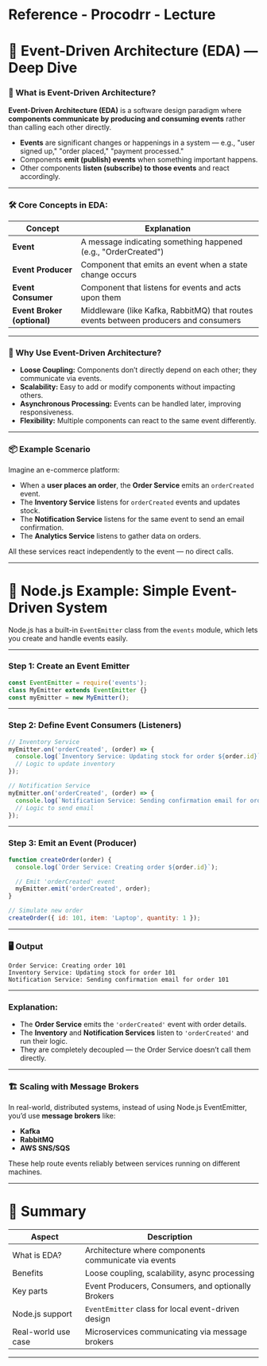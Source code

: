 
# Reference - Procodrr - Lecture

# 🌟 Event-Driven Architecture (EDA) — Deep Dive

### 🔎 What is Event-Driven Architecture?

**Event-Driven Architecture (EDA)** is a software design paradigm where **components communicate by producing and consuming events** rather than calling each other directly.

* **Events** are significant changes or happenings in a system — e.g., "user signed up," "order placed," "payment processed."
* Components **emit (publish) events** when something important happens.
* Other components **listen (subscribe) to those events** and react accordingly.

---

### 🛠️ Core Concepts in EDA:

| Concept                     | Explanation                                                                          |
| --------------------------- | ------------------------------------------------------------------------------------ |
| **Event**                   | A message indicating something happened (e.g., "OrderCreated")                       |
| **Event Producer**          | Component that emits an event when a state change occurs                             |
| **Event Consumer**          | Component that listens for events and acts upon them                                 |
| **Event Broker (optional)** | Middleware (like Kafka, RabbitMQ) that routes events between producers and consumers |

---

### 🎯 Why Use Event-Driven Architecture?

* **Loose Coupling:** Components don’t directly depend on each other; they communicate via events.
* **Scalability:** Easy to add or modify components without impacting others.
* **Asynchronous Processing:** Events can be handled later, improving responsiveness.
* **Flexibility:** Multiple components can react to the same event differently.

---

### 📦 Example Scenario

Imagine an e-commerce platform:

* When a **user places an order**, the **Order Service** emits an `orderCreated` event.
* The **Inventory Service** listens for `orderCreated` events and updates stock.
* The **Notification Service** listens for the same event to send an email confirmation.
* The **Analytics Service** listens to gather data on orders.

All these services react independently to the event — no direct calls.

---

# 🚀 Node.js Example: Simple Event-Driven System

Node.js has a built-in `EventEmitter` class from the `events` module, which lets you create and handle events easily.

---

### Step 1: Create an Event Emitter

```js
const EventEmitter = require('events');
class MyEmitter extends EventEmitter {}
const myEmitter = new MyEmitter();
```

---

### Step 2: Define Event Consumers (Listeners)

```js
// Inventory Service
myEmitter.on('orderCreated', (order) => {
  console.log(`Inventory Service: Updating stock for order ${order.id}`);
  // Logic to update inventory
});

// Notification Service
myEmitter.on('orderCreated', (order) => {
  console.log(`Notification Service: Sending confirmation email for order ${order.id}`);
  // Logic to send email
});
```

---

### Step 3: Emit an Event (Producer)

```js
function createOrder(order) {
  console.log(`Order Service: Creating order ${order.id}`);

  // Emit 'orderCreated' event
  myEmitter.emit('orderCreated', order);
}

// Simulate new order
createOrder({ id: 101, item: 'Laptop', quantity: 1 });
```

---

### 🖥️ Output

```
Order Service: Creating order 101
Inventory Service: Updating stock for order 101
Notification Service: Sending confirmation email for order 101
```

---

### Explanation:

* The **Order Service** emits the `'orderCreated'` event with order details.
* The **Inventory** and **Notification Services** listen to `'orderCreated'` and run their logic.
* They are completely decoupled — the Order Service doesn’t call them directly.

---

### 🏗️ Scaling with Message Brokers

In real-world, distributed systems, instead of using Node.js EventEmitter, you’d use **message brokers** like:

* **Kafka**
* **RabbitMQ**
* **AWS SNS/SQS**

These help route events reliably between services running on different machines.

---

# 🌟 Summary

| Aspect              | Description                                          |
| ------------------- | ---------------------------------------------------- |
| What is EDA?        | Architecture where components communicate via events |
| Benefits            | Loose coupling, scalability, async processing        |
| Key parts           | Event Producers, Consumers, and optionally Brokers   |
| Node.js support     | `EventEmitter` class for local event-driven design   |
| Real-world use case | Microservices communicating via message brokers      |

---